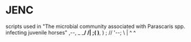 # JENC
scripts used in "The microbial community associated with Parascaris spp. infecting juvenile horses"
        ,--,
  _ ___/ /\|
 ;( )__, )
; //   '--;
  \     |
   ^    ^
